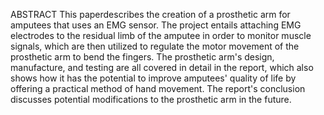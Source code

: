 ABSTRACT
This paperdescribes the creation of a prosthetic arm for amputees that uses an EMG sensor. The project entails attaching EMG electrodes to the residual limb of the amputee in order to monitor muscle signals, which are then utilized to regulate the motor movement of the prosthetic arm to bend the fingers.
The prosthetic arm's design, manufacture, and testing are all covered in detail in the report, which also shows how it has the potential to improve amputees' quality of life by offering a practical method of hand movement. The report's conclusion discusses potential modifications to the prosthetic arm in the future.

